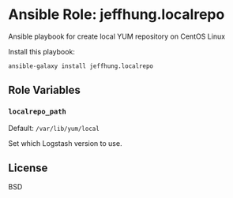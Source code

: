 # Ansible Role: jeffhung.localrepo

Ansible playbook for create local YUM repository on CentOS Linux

Install this playbook:

	ansible-galaxy install jeffhung.localrepo


## Role Variables

### `localrepo_path`

Default: `/var/lib/yum/local`

Set which Logstash version to use.


## License

BSD

